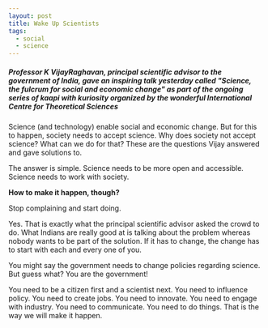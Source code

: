 ```yaml
---
layout: post
title: Wake Up Scientists
tags:
  - social
  - science
---
```

##### Professor K VijayRaghavan, principal scientific advisor to the government of India, gave an inspiring talk yesterday called "_Science, the fulcrum for social and economic change_" as part of the ongoing series of _kaapi with kuriosity_ organized by the wonderful International Centre for Theoretical Sciences

Science (and technology) enable social and economic change. But for this to happen, society needs to accept science. Why does society not accept science? What can we do for that? These are the questions Vijay answered and gave solutions to.

The answer is simple. Science needs to be more open and accessible. Science needs to work with society.

**How to make it happen, though?**

Stop complaining and start doing.

Yes. That is exactly what the principal scientific advisor asked the crowd to do. What Indians are really good at is talking about the problem whereas nobody wants to be part of the solution. If it has to change, the change has to start with each and every one of you.

You might say the government needs to change policies regarding science. But guess what? You are the government!

You need to be a citizen first and a scientist next. You need to influence policy. You need to create jobs. You need to innovate. You need to engage with industry. You need to communicate. You need to do things. That is the way we will make it happen.

